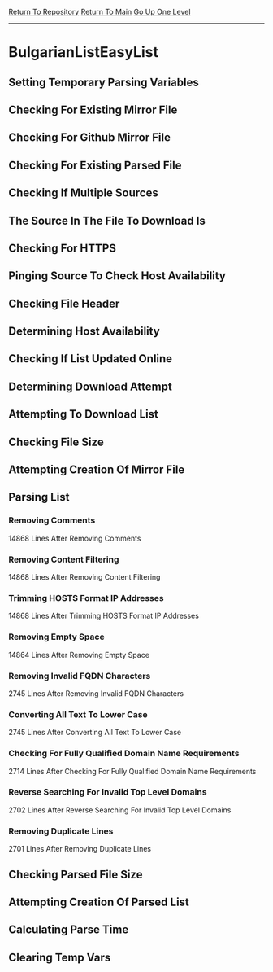 [Return To Repository](https://github.com/deathbybandaid/piholeparser/)
[Return To Main](https://github.com/deathbybandaid/piholeparser/blob/master/RecentRunLogs/Mainlog.md)
[Go Up One Level](https://github.com/deathbybandaid/piholeparser/blob/master/RecentRunLogs/TopLevelScripts/30-Processing-External-Blacklists.md)
____________________________________
# BulgarianListEasyList
## Setting Temporary Parsing Variables
## Checking For Existing Mirror File
## Checking For Github Mirror File
## Checking For Existing Parsed File
## Checking If Multiple Sources
## The Source In The File To Download Is
## Checking For HTTPS
## Pinging Source To Check Host Availability
## Checking File Header
## Determining Host Availability
## Checking If List Updated Online
## Determining Download Attempt
## Attempting To Download List
## Checking File Size
## Attempting Creation Of Mirror File
## Parsing List
### Removing Comments
14868 Lines After Removing Comments
### Removing Content Filtering
14868 Lines After Removing Content Filtering
### Trimming HOSTS Format IP Addresses
14868 Lines After Trimming HOSTS Format IP Addresses
### Removing Empty Space
14864 Lines After Removing Empty Space
### Removing Invalid FQDN Characters
2745 Lines After Removing Invalid FQDN Characters
### Converting All Text To Lower Case
2745 Lines After Converting All Text To Lower Case
### Checking For Fully Qualified Domain Name Requirements
2714 Lines After Checking For Fully Qualified Domain Name Requirements
### Reverse Searching For Invalid Top Level Domains
2702 Lines After Reverse Searching For Invalid Top Level Domains
### Removing Duplicate Lines
2701 Lines After Removing Duplicate Lines
## Checking Parsed File Size
## Attempting Creation Of Parsed List
## Calculating Parse Time
## Clearing Temp Vars
